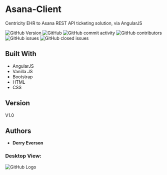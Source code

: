 # Asana-Client
Centricity EHR to Asana REST API ticketing solution, via AngularJS

![GitHub Version](https://img.shields.io/badge/Version-1.0-blue.svg?style=plastic)
![GitHub](https://img.shields.io/github/license/dneverson/Asana-Client.svg?style=plastic)
![GitHub commit activity](https://img.shields.io/github/commit-activity/w/dneverson/Asana-Client.svg?style=plastic)
![GitHub contributors](https://img.shields.io/github/contributors/dneverson/Asana-Client.svg?style=plastic)
![GitHub issues](https://img.shields.io/github/issues/dneverson/Asana-Client.svg?style=plastic)
![GitHub closed issues](https://img.shields.io/github/issues-closed/dneverson/Asana-Client.svg?style=plastic)

## Built With
* AngularJS
* Vanilla JS
* Bootstrap
* HTML
* CSS

## Version
V1.0

## Authors
* **Derry Everson**

### Desktop View:
![GitHub Logo](/images/)

